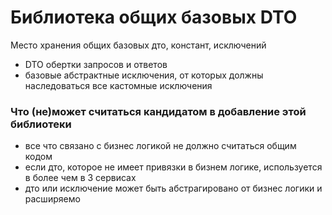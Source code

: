 # Библиотека общих базовых DTO

Место хранения общих базовых дто, констант, исключений
* DTO обертки запросов и ответов
* базовые абстрактные исключения, от которых должны наследоваться все кастомные исключения 


### Что (не)может считаться кандидатом в добавление этой библиотеки

* все что связано с бизнес логикой не должно считаться общим кодом
* если дто, которое не имеет привязки в бизнем логике, используется в более чем в 3 сервисах
* дто или исключение может быть абстрагировано от бизнес логики и расширяемо

